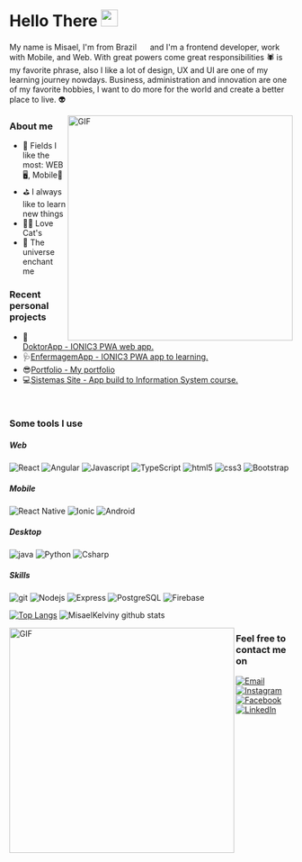 <h1>Hello There <img src="https://media.giphy.com/media/WUlplcMpOCEmTGBtBW/giphy.gif" width="30"></h1>

<p>My name is Misael, I'm from Brazil <img src="https://user-images.githubusercontent.com/47995046/91626906-6efbab80-e989-11ea-99ec-88424cd8b2db.png" width="16"/> and I'm a frontend developer, work with Mobile, and Web. With great powers come great responsibilities 🕷 is my favorite phrase, also I like a lot of design, UX and UI are one of my learning journey nowdays. Business, administration and innovation are one of my favorite hobbies, I want to do more for the world and create a better place to live. 👽</p>

<img align="right" height="400" alt="GIF" src="https://media.giphy.com/media/UT5C4hCvmlSzJ7QeQy/giphy.gif" />

<h3>About me</h3>
<ul>
  <li>🌟 Fields I like the most: WEB 🖥, Mobile📱</li>
  <li>⛳ I always like to learn new things</li>
  <li>🐱‍👤 Love Cat's</li>
  <li>💫 The universe enchant me</li>
</ul>

<h3>Recent personal projects</h3>
<ul>
  <li>🍺<a href="https://github.com/MisaelKelviny/DoktorApp">DoktorApp - IONIC3 PWA web app.</a></li>
  <li>🩺<a href="https://github.com/MisaelKelviny/EnfermagemApp">EnfermagemApp - IONIC3 PWA app to learning.</a></li>
  <li>😎<a href="https://github.com/MisaelKelviny/myPortfolio">Portfolio - My portfolio</a></li>
  <li>💻<a href="https://github.com/MisaelKelviny/SIwebsite">Sistemas Site - App build to Information System course.</a></li>
</ul>

</br>

<h3>Some tools I use</h3>
<h5>Web</h5>
<p>
<img alt="React" src="https://img.shields.io/badge/-React-1a1a1a?style=flat-square&logo=react&logoColor=41ea07" /> 
<img alt="Angular" src="https://img.shields.io/badge/-Angular-1a1a1a?style=flat-square&logo=angular&logoColor=41ea07" /> 
<img alt="Javascript" src="https://img.shields.io/badge/-JavaScript-1a1a1a?style=flat-square&logo=javascript&logoColor=41ea07" /> 
<img alt="TypeScript" src="https://img.shields.io/badge/-TypeScript-1a1a1a?style=flat-square&logo=typescript&logoColor=41ea07" /> 
<img alt="html5" src="https://img.shields.io/badge/-HTML5-1a1a1a?style=flat-square&logo=html5&logoColor=41ea07" /> 
<img alt="css3" src="https://img.shields.io/badge/-CSS3-1a1a1a?style=flat-square&logo=css3&logoColor=41ea07" />
<img alt="Bootstrap" src="https://img.shields.io/badge/-Bootstrap-1a1a1a?style=flat-square&logo=bootstrap&logoColor=41ea07" />
</p>
<h5>Mobile</h5>
<p>
<img alt="React Native" src="https://img.shields.io/badge/-ReactNative-1a1a1a?style=flat-square&logo=react&logoColor=41ea07" /> 
<img alt="Ionic" src="https://img.shields.io/badge/-Ionic-1a1a1a?style=flat-square&logo=ionic&logoColor=41ea07" /> 
<img alt="Android" src="https://img.shields.io/badge/-Android-1a1a1a?style=flat-square&logo=android&logoColor=41ea07" /> 
</p>
<h5>Desktop</h5>
<p>
<img alt="java" src="https://img.shields.io/badge/-Java-1a1a1a?style=flat-square&logo=java&logoColor=41ea07" /> 
<img alt="Python" src="https://img.shields.io/badge/-Python-1a1a1a?style=flat-square&logo=python&logoColor=41ea07" /> 
<img alt="Csharp" src="https://img.shields.io/badge/-Csharp-1a1a1a?style=flat-square&logo=c-sharp&logoColor=41ea07" />   
</p>
<h5>Skills</h5>
<p>
<img alt="git" src="https://img.shields.io/badge/-Git-1a1a1a?style=flat-square&logo=git&logoColor=41ea07" />
<img alt="Nodejs" src="https://img.shields.io/badge/-Nodejs-1a1a1a?style=flat-square&logo=Node.js&logoColor=41ea07" /> 
<img alt="Express" src="https://img.shields.io/badge/-Express-1a1a1a?style=flat-square&logo=express.js&logoColor=41ea07" /> 
<img alt="PostgreSQL" src="https://img.shields.io/badge/-PostgreSQL-1a1a1a?style=flat-square&logo=postgresql&logoColor=41ea07" /> 
<img alt="Firebase" src="https://img.shields.io/badge/-Firebase-1a1a1a?style=flat-square&logo=firebase&logoColor=41ea07" />   
</p>

[![Top Langs](https://github-readme-stats.vercel.app/api/top-langs/?username=MisaelKelviny&layout=compact)](https://github.com/MisaelKelviny/github-readme-stats)
![MisaelKelviny github stats](https://github-readme-stats.vercel.app/api?username=MisaelKelviny&bg_color=30,343a40,010101&show_icons=true&title_color=41ea07&text_color=41ea07)

<p>
<img align="left" height="400" alt="GIF" src="https://media.giphy.com/media/26FPp1PpHSr8wVZS0/giphy.gif" />
</p>

<h3>Feel free to contact me on</h3>
<p>
<a href="mailto:misaelkelviny@hotmail.com"><img alt="Email" src="https://img.shields.io/badge/email-%2312100E.svg?&style=for-the-badge&logo=gmail&logoColor=orange" /></a>
<a href="https://www.instagram.com/kelvinymisael/"><img alt="Instagram" src="https://img.shields.io/badge/Instagram-%2312100E.svg?&style=for-the-badge&logo=instagram&logoColor=orange" /></a>
<a href="https://www.facebook.com/misaelkelviny32"><img alt="Facebook" src="https://img.shields.io/badge/facebook-%2312100E.svg?&style=for-the-badge&logo=facebook&logoColor=orange" /></a> 
<a href="https://www.linkedin.com/in/misael-kelviny/"><img alt="LinkedIn" src="https://img.shields.io/badge/linkedin-%2312100E.svg?&style=for-the-badge&logo=linkedin&logoColor=orange" /></a>
</p>
